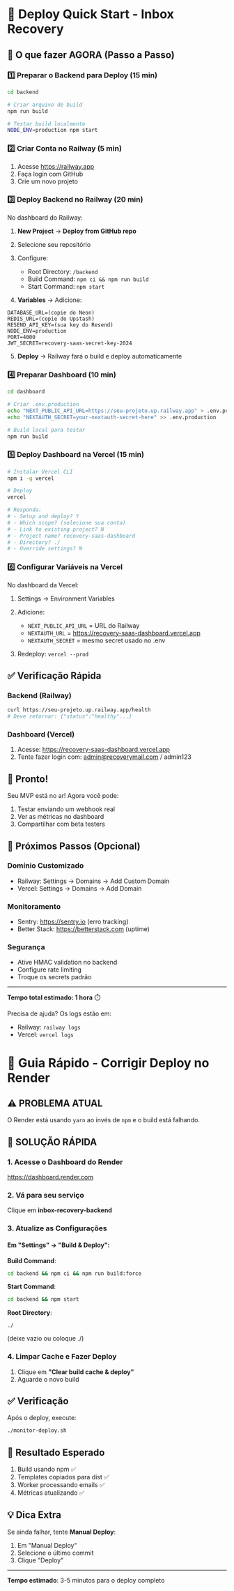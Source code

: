 # 🚀 Deploy Quick Start - Inbox Recovery

## 🎯 O que fazer AGORA (Passo a Passo)

### 1️⃣ Preparar o Backend para Deploy (15 min)

```bash
cd backend

# Criar arquivo de build
npm run build

# Testar build localmente
NODE_ENV=production npm start
```

### 2️⃣ Criar Conta no Railway (5 min)
1. Acesse https://railway.app
2. Faça login com GitHub
3. Crie um novo projeto

### 3️⃣ Deploy Backend no Railway (20 min)

No dashboard do Railway:
1. **New Project** → **Deploy from GitHub repo**
2. Selecione seu repositório
3. Configure:
   - Root Directory: `/backend`
   - Build Command: `npm ci && npm run build`
   - Start Command: `npm start`

4. **Variables** → Adicione:
```
DATABASE_URL=(copie do Neon)
REDIS_URL=(copie do Upstash)
RESEND_API_KEY=(sua key do Resend)
NODE_ENV=production
PORT=4000
JWT_SECRET=recovery-saas-secret-key-2024
```

5. **Deploy** → Railway fará o build e deploy automaticamente

### 4️⃣ Preparar Dashboard (10 min)

```bash
cd dashboard

# Criar .env.production
echo "NEXT_PUBLIC_API_URL=https://seu-projeto.up.railway.app" > .env.production
echo "NEXTAUTH_SECRET=your-nextauth-secret-here" >> .env.production

# Build local para testar
npm run build
```

### 5️⃣ Deploy Dashboard na Vercel (15 min)

```bash
# Instalar Vercel CLI
npm i -g vercel

# Deploy
vercel

# Responda:
# - Setup and deploy? Y
# - Which scope? (selecione sua conta)
# - Link to existing project? N
# - Project name? recovery-saas-dashboard
# - Directory? ./
# - Override settings? N
```

### 6️⃣ Configurar Variáveis na Vercel

No dashboard da Vercel:
1. Settings → Environment Variables
2. Adicione:
   - `NEXT_PUBLIC_API_URL` = URL do Railway
   - `NEXTAUTH_URL` = https://recovery-saas-dashboard.vercel.app
   - `NEXTAUTH_SECRET` = mesmo secret usado no .env

3. Redeploy: `vercel --prod`

## ✅ Verificação Rápida

### Backend (Railway)
```bash
curl https://seu-projeto.up.railway.app/health
# Deve retornar: {"status":"healthy"...}
```

### Dashboard (Vercel)
1. Acesse: https://recovery-saas-dashboard.vercel.app
2. Tente fazer login com: admin@recoverymail.com / admin123

## 🎉 Pronto!

Seu MVP está no ar! Agora você pode:
1. Testar enviando um webhook real
2. Ver as métricas no dashboard
3. Compartilhar com beta testers

## 🔧 Próximos Passos (Opcional)

### Domínio Customizado
- Railway: Settings → Domains → Add Custom Domain
- Vercel: Settings → Domains → Add Domain

### Monitoramento
- Sentry: https://sentry.io (erro tracking)
- Better Stack: https://betterstack.com (uptime)

### Segurança
- Ative HMAC validation no backend
- Configure rate limiting
- Troque os secrets padrão

---

**Tempo total estimado: 1 hora** ⏱️

Precisa de ajuda? Os logs estão em:
- Railway: `railway logs`
- Vercel: `vercel logs`

# 🚀 Guia Rápido - Corrigir Deploy no Render

## ⚠️ PROBLEMA ATUAL
O Render está usando `yarn` ao invés de `npm` e o build está falhando.

## 🔧 SOLUÇÃO RÁPIDA

### 1. Acesse o Dashboard do Render
https://dashboard.render.com

### 2. Vá para seu serviço
Clique em **inbox-recovery-backend**

### 3. Atualize as Configurações

#### Em "Settings" → "Build & Deploy":

**Build Command**: 
```bash
cd backend && npm ci && npm run build:force
```

**Start Command**:
```bash
cd backend && npm start
```

**Root Directory**: 
```
./
```
(deixe vazio ou coloque ./)

### 4. Limpar Cache e Fazer Deploy

1. Clique em **"Clear build cache & deploy"**
2. Aguarde o novo build

## ✅ Verificação

Após o deploy, execute:
```bash
./monitor-deploy.sh
```

## 🎯 Resultado Esperado

1. Build usando npm ✅
2. Templates copiados para dist ✅
3. Worker processando emails ✅
4. Métricas atualizando ✅

## 💡 Dica Extra

Se ainda falhar, tente **Manual Deploy**:
1. Em "Manual Deploy"
2. Selecione o último commit
3. Clique "Deploy"

---

**Tempo estimado**: 3-5 minutos para o deploy completo 